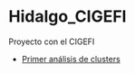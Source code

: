 # Hidalgo_CIGEFI
Proyecto con el CIGEFI

* [Primer análisis de clusters](https://github.com/malfaro2/Hidalgo_CIGEFI/blob/master/clusters.md)